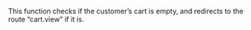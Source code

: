 This function checks if the customer’s cart is empty, and redirects to the route “cart.view” if it is.